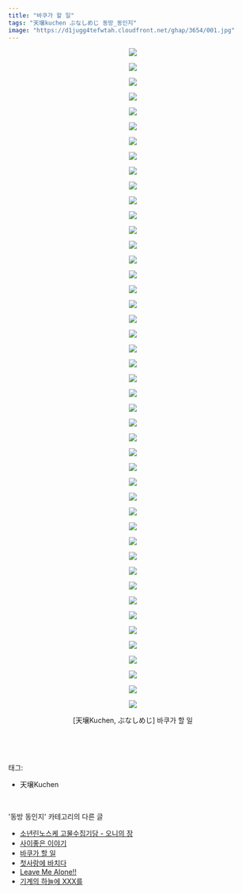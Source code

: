 ```yaml
---
title: "바쿠가 할 일"
tags: "天壌kuchen ぶなしめじ 동방_동인지"
image: "https://d1jugg4tefwtah.cloudfront.net/ghap/3654/001.jpg"
---
```

<div class="article">
<p style="text-align: center; clear: none; float: none;"><img src="{{ site.imgserver11 }}/ghap/3654/001.jpg"/></p>
<p style="text-align: center; clear: none; float: none;"><img src="{{ site.imgserver11 }}/ghap/3654/002.jpg"/></p>
<p style="text-align: center; clear: none; float: none;"><img src="{{ site.imgserver11 }}/ghap/3654/003.jpg"/></p>
<p style="text-align: center; clear: none; float: none;"><img src="{{ site.imgserver11 }}/ghap/3654/004.jpg"/></p>
<p style="text-align: center; clear: none; float: none;"><img src="{{ site.imgserver11 }}/ghap/3654/005.jpg"/></p>
<p style="text-align: center; clear: none; float: none;"><img src="{{ site.imgserver11 }}/ghap/3654/006.jpg"/></p>
<p style="text-align: center; clear: none; float: none;"><img src="{{ site.imgserver11 }}/ghap/3654/007.jpg"/></p>
<p style="text-align: center; clear: none; float: none;"><img src="{{ site.imgserver11 }}/ghap/3654/008.jpg"/></p>
<p style="text-align: center; clear: none; float: none;"><img src="{{ site.imgserver11 }}/ghap/3654/009.jpg"/></p>
<p style="text-align: center; clear: none; float: none;"><img src="{{ site.imgserver11 }}/ghap/3654/010.jpg"/></p>
<p style="text-align: center; clear: none; float: none;"><img src="{{ site.imgserver11 }}/ghap/3654/011.jpg"/></p>
<p style="text-align: center; clear: none; float: none;"><img src="{{ site.imgserver11 }}/ghap/3654/012.jpg"/></p>
<p style="text-align: center; clear: none; float: none;"><img src="{{ site.imgserver11 }}/ghap/3654/013.jpg"/></p>
<p style="text-align: center; clear: none; float: none;"><img src="{{ site.imgserver11 }}/ghap/3654/014.jpg"/></p>
<p style="text-align: center; clear: none; float: none;"><img src="{{ site.imgserver11 }}/ghap/3654/015.jpg"/></p>
<p style="text-align: center; clear: none; float: none;"><img src="{{ site.imgserver11 }}/ghap/3654/016.jpg"/></p>
<p style="text-align: center; clear: none; float: none;"><img src="{{ site.imgserver11 }}/ghap/3654/017.jpg"/></p>
<p style="text-align: center; clear: none; float: none;"><img src="{{ site.imgserver11 }}/ghap/3654/018.jpg"/></p>
<p style="text-align: center; clear: none; float: none;"><img src="{{ site.imgserver11 }}/ghap/3654/019.jpg"/></p>
<p style="text-align: center; clear: none; float: none;"><img src="{{ site.imgserver11 }}/ghap/3654/020.jpg"/></p>
<p style="text-align: center; clear: none; float: none;"><img src="{{ site.imgserver11 }}/ghap/3654/021.jpg"/></p>
<p style="text-align: center; clear: none; float: none;"><img src="{{ site.imgserver11 }}/ghap/3654/022.jpg"/></p>
<p style="text-align: center; clear: none; float: none;"><img src="{{ site.imgserver11 }}/ghap/3654/023.jpg"/></p>
<p style="text-align: center; clear: none; float: none;"><img src="{{ site.imgserver11 }}/ghap/3654/024.jpg"/></p>
<p style="text-align: center; clear: none; float: none;"><img src="{{ site.imgserver11 }}/ghap/3654/025.jpg"/></p>
<p style="text-align: center; clear: none; float: none;"><img src="{{ site.imgserver11 }}/ghap/3654/026.jpg"/></p>
<p style="text-align: center; clear: none; float: none;"><img src="{{ site.imgserver11 }}/ghap/3654/027.jpg"/></p>
<p style="text-align: center; clear: none; float: none;"><img src="{{ site.imgserver11 }}/ghap/3654/028.jpg"/></p>
<p style="text-align: center; clear: none; float: none;"><img src="{{ site.imgserver11 }}/ghap/3654/029.jpg"/></p>
<p style="text-align: center; clear: none; float: none;"><img src="{{ site.imgserver11 }}/ghap/3654/030.jpg"/></p>
<p style="text-align: center; clear: none; float: none;"><img src="{{ site.imgserver11 }}/ghap/3654/031.jpg"/></p>
<p style="text-align: center; clear: none; float: none;"><img src="{{ site.imgserver11 }}/ghap/3654/032.jpg"/></p>
<p style="text-align: center; clear: none; float: none;"><img src="{{ site.imgserver11 }}/ghap/3654/033.jpg"/></p>
<p style="text-align: center; clear: none; float: none;"><img src="{{ site.imgserver11 }}/ghap/3654/034.jpg"/></p>
<p style="text-align: center; clear: none; float: none;"><img src="{{ site.imgserver11 }}/ghap/3654/035.jpg"/></p>
<p style="text-align: center; clear: none; float: none;"><img src="{{ site.imgserver11 }}/ghap/3654/036.jpg"/></p>
<p style="text-align: center; clear: none; float: none;"><img src="{{ site.imgserver11 }}/ghap/3654/037.jpg"/></p>
<p style="text-align: center; clear: none; float: none;"><img src="{{ site.imgserver11 }}/ghap/3654/038.jpg"/></p>
<p style="text-align: center; clear: none; float: none;"><img src="{{ site.imgserver11 }}/ghap/3654/039.jpg"/></p>
<p style="text-align: center; clear: none; float: none;"><img src="{{ site.imgserver11 }}/ghap/3654/040.jpg"/></p>
<p style="text-align: center; clear: none; float: none;"><img src="{{ site.imgserver11 }}/ghap/3654/041.jpg"/></p>
<p style="text-align: center; clear: none; float: none;"><img src="{{ site.imgserver11 }}/ghap/3654/042.jpg"/></p>
<p style="text-align: center; clear: none; float: none;"><img src="{{ site.imgserver11 }}/ghap/3654/043.jpg"/></p>
<p style="text-align: center; clear: none; float: none;"><img src="{{ site.imgserver11 }}/ghap/3654/044.jpg"/></p>
<p style="text-align: center; clear: none; float: none;"><img src="{{ site.imgserver11 }}/ghap/3654/045.jpg"/></p>
<p style="text-align: center; clear: none; float: none;">[天壌Kuchen, ぶなしめじ] 바쿠가 할 일</p>
<p><br/></p>
</div><br/>
<div class="tagTrail">
<p>태그: </p>
<ul>
<li>天壌Kuchen</li>
</ul>
</div><br/>
<div class="another">
<p>'동방 동인지' 카테고리의 다른 글</p>
<ul>
<li><a href="/ghap_3661">소년린노스케 고물수집기담 - 오니의 장</a></li>
<li><a href="/ghap_3655">사이좋은 이야기</a></li>
<li><a href="/ghap_3654">바쿠가 할 일</a></li>
<li><a href="/ghap_3651">첫사랑에 바치다</a></li>
<li><a href="/ghap_3638">Leave Me Alone!!</a></li>
<li><a href="/ghap_3630">기계의 하늘에 XXX를</a></li>
</ul>
</div><br/>
<div class="cb_module cb_fluid">
<div class="cb_wrt cb_profile">
</div><!-- commentList close -->
</div><br/>

